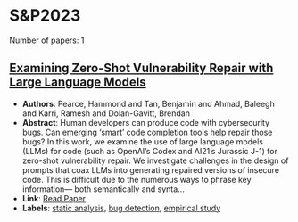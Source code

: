 # S&P2023

Number of papers: 1

## [Examining Zero-Shot Vulnerability Repair with Large Language Models](paper_1.md)
- **Authors**: Pearce, Hammond and Tan, Benjamin and Ahmad, Baleegh and Karri, Ramesh and Dolan-Gavitt, Brendan
- **Abstract**: Human developers can produce code with cybersecurity bugs. Can emerging ‘smart’ code completion tools help repair those bugs? In this work, we examine the use of large language models (LLMs) for code (such as OpenAI’s Codex and AI21’s Jurassic J-1) for zero-shot vulnerability repair. We investigate challenges in the design of prompts that coax LLMs into generating repaired versions of insecure code. This is difficult due to the numerous ways to phrase key information— both semantically and synta...
- **Link**: [Read Paper](https://doi.ieeecomputersociety.org/10.1109/SP46215.2023.10179420)
- **Labels**: [static analysis](../../labels/static_analysis.md), [bug detection](../../labels/bug_detection.md), [empirical study](../../labels/empirical_study.md)

